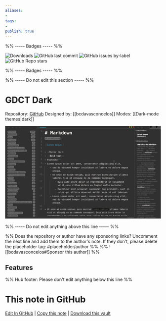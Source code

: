 ```yaml
---
aliases:
- 
tags: 
- 
publish: true
---
```


%% ----- Badges ----- %%

![Downloads](https://img.shields.io/badge/downloads-1024-573E7A?style=for-the-badge&logo=)
![GitHub last commit](https://img.shields.io/github/last-commit/bcdavasconcelos/Obsidian-GDCT_Dark?color=573E7A&label=last%20update&logo=github&style=for-the-badge)
![GitHub issues by-label](https://img.shields.io/github/issues/bcdavasconcelos/Obsidian-GDCT_Dark/help%20wanted?color=573E7A&logo=github&style=for-the-badge) 
![GitHub Repo stars](https://img.shields.io/github/stars/bcdavasconcelos/Obsidian-GDCT_Dark?color=573E7A&logo=github&style=for-the-badge)

%% ----- Badges ----- %%

%% ----- Do not edit this section ----- %%

# GDCT Dark

Repository: [GitHub](https://github.com/bcdavasconcelos/Obsidian-GDCT_Dark)
Designed by: [[bcdavasconcelos]]
Modes: [[Dark-mode themes|dark]]



![screenshot](https://github.com/bcdavasconcelos/Obsidian-GDCT_Dark/raw/master/gdct.png)

%% ----- Do not edit anything above this line ----- %% 

%% Does the repository or author have any sponsoring links? Uncomment the next line and add them to the author's note. If they don't, please delete the placeholder tag: #placeholder/author %%
%% ![[bcdavasconcelos#Sponsor this author]] %%


## Features



%% Hub footer: Please don't edit anything below this line %%

# This note in GitHub

<span class="git-footer">[Edit In GitHub](https://github.dev/obsidian-community/obsidian-hub/blob/main/02%20-%20Community%20Expansions/02.05%20All%20Community%20Expansions/Themes/GDCT%20Dark.md "git-hub-edit-note") | [Copy this note](https://raw.githubusercontent.com/obsidian-community/obsidian-hub/main/02%20-%20Community%20Expansions/02.05%20All%20Community%20Expansions/Themes/GDCT%20Dark.md "git-hub-copy-note") | [Download this vault](https://github.com/obsidian-community/obsidian-hub/archive/refs/heads/main.zip "git-hub-download-vault") </span>

